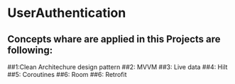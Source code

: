 # UserAuthentication

## Concepts whare are applied in this Projects are following:

##1:Clean Architechure design pattern 
##2: MVVM 
##3: Live data
##4: Hilt
##5: Coroutines
##6: Room 
##6: Retrofit

